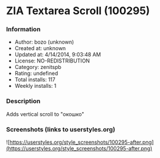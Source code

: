 # ZIA Textarea Scroll (100295)

### Information
- Author: bozo (unknown)
- Created at: unknown
- Updated at: 4/14/2014, 9:03:48 AM
- License: NO-REDISTRIBUTION
- Category: zenitspb
- Rating: undefined
- Total installs: 117
- Weekly installs: 1


### Description
Adds vertical scroll to "окошко"


### Screenshots (links to userstyles.org)
![https://userstyles.org/style_screenshots/100295-after.png](https://userstyles.org/style_screenshots/100295-after.png)


